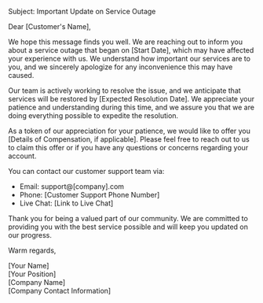 Subject: Important Update on Service Outage

Dear [Customer's Name],

We hope this message finds you well. We are reaching out to inform you about a service outage that began on [Start Date], which may have affected your experience with us. We understand how important our services are to you, and we sincerely apologize for any inconvenience this may have caused.

Our team is actively working to resolve the issue, and we anticipate that services will be restored by [Expected Resolution Date]. We appreciate your patience and understanding during this time, and we assure you that we are doing everything possible to expedite the resolution.

As a token of our appreciation for your patience, we would like to offer you [Details of Compensation, if applicable]. Please feel free to reach out to us to claim this offer or if you have any questions or concerns regarding your account.

You can contact our customer support team via:
- Email: support@[company].com
- Phone: [Customer Support Phone Number]
- Live Chat: [Link to Live Chat]

Thank you for being a valued part of our community. We are committed to providing you with the best service possible and will keep you updated on our progress. 

Warm regards,

[Your Name]  
[Your Position]  
[Company Name]  
[Company Contact Information]